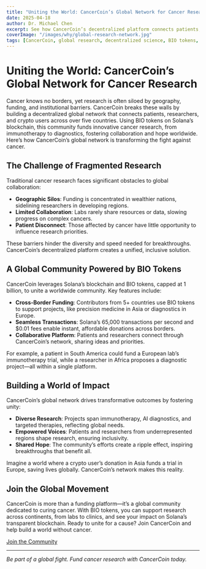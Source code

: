 ```yaml
---
title: "Uniting the World: CancerCoin’s Global Network for Cancer Research"
date: 2025-04-18
author: Dr. Michael Chen
excerpt: See how CancerCoin’s decentralized platform connects patients, researchers, and crypto users across 5+ countries to fund global cancer research.
coverImage: "/images/why/global-research-network.jpg"
tags: [CancerCoin, global research, decentralized science, BIO tokens, Solana]
---
```


# Uniting the World: CancerCoin’s Global Network for Cancer Research

Cancer knows no borders, yet research is often siloed by geography, funding, and institutional barriers. CancerCoin breaks these walls by building a decentralized global network that connects patients, researchers, and crypto users across over five countries. Using BIO tokens on Solana’s blockchain, this community funds innovative cancer research, from immunotherapy to diagnostics, fostering collaboration and hope worldwide. Here’s how CancerCoin’s global network is transforming the fight against cancer.

## The Challenge of Fragmented Research

Traditional cancer research faces significant obstacles to global collaboration:

- **Geographic Silos**: Funding is concentrated in wealthier nations, sidelining researchers in developing regions.
- **Limited Collaboration**: Labs rarely share resources or data, slowing progress on complex cancers.
- **Patient Disconnect**: Those affected by cancer have little opportunity to influence research priorities.

These barriers hinder the diversity and speed needed for breakthroughs. CancerCoin’s decentralized platform creates a unified, inclusive solution.

## A Global Community Powered by BIO Tokens

CancerCoin leverages Solana’s blockchain and BIO tokens, capped at 1 billion, to unite a worldwide community. Key features include:

- **Cross-Border Funding**: Contributors from 5+ countries use BIO tokens to support projects, like precision medicine in Asia or diagnostics in Europe.
- **Seamless Transactions**: Solana’s 65,000 transactions per second and $0.01 fees enable instant, affordable donations across borders.
- **Collaborative Platform**: Patients and researchers connect through CancerCoin’s network, sharing ideas and priorities.

For example, a patient in South America could fund a European lab’s immunotherapy trial, while a researcher in Africa proposes a diagnostic project—all within a single platform.

## Building a World of Impact

CancerCoin’s global network drives transformative outcomes by fostering unity:

- **Diverse Research**: Projects span immunotherapy, AI diagnostics, and targeted therapies, reflecting global needs.
- **Empowered Voices**: Patients and researchers from underrepresented regions shape research, ensuring inclusivity.
- **Shared Hope**: The community’s efforts create a ripple effect, inspiring breakthroughs that benefit all.

Imagine a world where a crypto user’s donation in Asia funds a trial in Europe, saving lives globally. CancerCoin’s network makes this reality.

## Join the Global Movement

CancerCoin is more than a funding platform—it’s a global community dedicated to curing cancer. With BIO tokens, you can support research across continents, from labs to clinics, and see your impact on Solana’s transparent blockchain. Ready to unite for a cause? Join CancerCoin and help build a world without cancer.

[Join the Community](/contact)

---

_Be part of a global fight. Fund cancer research with CancerCoin today._
